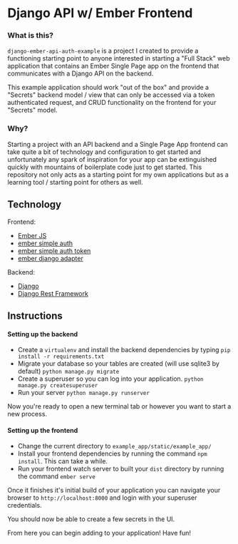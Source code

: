 # Django API w/ Ember Frontend

### What is this?

`django-ember-api-auth-example` is a project I created to provide a functioning starting point to anyone interested in starting a "Full Stack" web application that contains an Ember Single Page app on the frontend that communicates with a Django API on the backend.

This example application should work "out of the box" and provide a "Secrets" backend model / view that can only be accessed via a token authenticated request, and CRUD functionality on the frontend for your "Secrets" model.

### Why?

Starting a project with an API backend and a Single Page App frontend can take quite a bit of technology and configuration to get started and unfortunately any spark of inspiration for your app can be extinguished quickly with mountains of boilerplate code just to get started.  This repository not only acts as a starting point for my own applications but as a learning tool / starting point for others as well.  


## Technology

Frontend:

 - [Ember JS](http://emberjs.com/)
 - [ember simple auth](https://github.com/simplabs/ember-simple-auth)
 - [ember simple auth token](https://github.com/jpadilla/ember-simple-auth-token)
 - [ember django adapter](https://github.com/dustinfarris/ember-django-adapter)

Backend:
 - [Django](https://www.djangoproject.com/)
 - [Django Rest Framework](http://www.django-rest-framework.org/)
 
## Instructions

#### Setting up the backend

 - Create a `virtualenv` and install the backend dependencies by typing `pip install -r requirements.txt`
 - Migrate your database so your tables are created (will use sqlite3 by default) `python manage.py migrate`
 - Create a superuser so you can log into your application. `python manage.py createsuperuser`
 - Run your server `python manage.py runserver`

Now you're ready to open a new terminal tab or however you want to start a new process.

#### Setting up the frontend

 - Change the current directory to `example_app/static/example_app/`
 - Install your frontend dependencies by running the command `npm install`. This can take a while.
 - Run your frontend watch server to built your `dist` directory by running the command `ember serve`

Once it finishes it's initial build of your application you can navigate your browser to `http://localhost:8000` and login with your superuser credentials.

You should now be able to create a few secrets in the UI.

From here you can begin adding to your application! Have fun!
